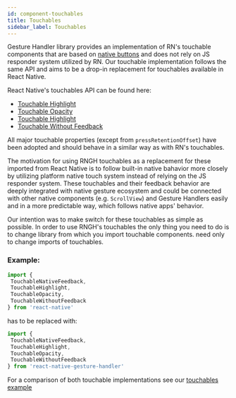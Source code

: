 ```yaml
---
id: component-touchables
title: Touchables
sidebar_label: Touchables
---
```

Gesture Handler library provides an implementation of RN's touchable components that are based on [native buttons](component-buttons.md) and does not rely on JS responder system utilized by RN. Our touchable implementation follows the same API and aims to be a drop-in replacement for touchables available in React Native.

React Native's touchables API can be found here:
 - [Touchable Highlight](https://facebook.github.io/react-native/docs/touchablehighlight)
 - [Touchable Opacity](https://facebook.github.io/react-native/docs/touchableopacity)
 - [Touchable Highlight](https://facebook.github.io/react-native/docs/touchablehighlight)
 - [Touchable Without Feedback](https://facebook.github.io/react-native/docs/touchablewithoutfeedback)
 
 All major touchable properties (except from `pressRetentionOffset`) have been adopted and should behave in a similar way as with RN's touchables. 
 
 The motivation for using RNGH touchables as a replacement for these imported from React Native is to follow built-in native bahavior more closely by utilizing platform native touch system instead of relying on the JS responder system.
 These touchables and their feedback behavior are deeply integrated with native
 gesture ecosystem and could be connected with other native components (e.g. `ScrollView`) and Gesture Handlers easily and in a more predictable way, which 
 follows native apps' behavior.
 
 Our intention was to make switch for these touchables as simple as possible. In order to use RNGH's touchables the only thing you need to do is to change library from which you import touchable components.
 need only to change imports of touchables.
 
 ### Example:
 
 ```javascript
import {
  TouchableNativeFeedback,
  TouchableHighlight,
  TouchableOpacity,
  TouchableWithoutFeedback
} from 'react-native'
```

has to be replaced with:

 ```javascript
import {
  TouchableNativeFeedback,
  TouchableHighlight,
  TouchableOpacity,
  TouchableWithoutFeedback
} from 'react-native-gesture-handler'
```

For a comparison of both touchable implementations see our [touchables example](https://github.com/kmagiera/react-native-gesture-handler/blob/master/Example/touchables/index.js)
